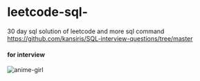 # leetcode-sql-
30 day sql solution of leetcode and more sql command
https://github.com/kansiris/SQL-interview-questions/tree/master
#### for interview #############
![anime-girl](https://github.com/Tomhawkstorm55557/leetcode-sql-/assets/77274104/49205614-d92f-46e2-9c90-ce12495edb1b)
